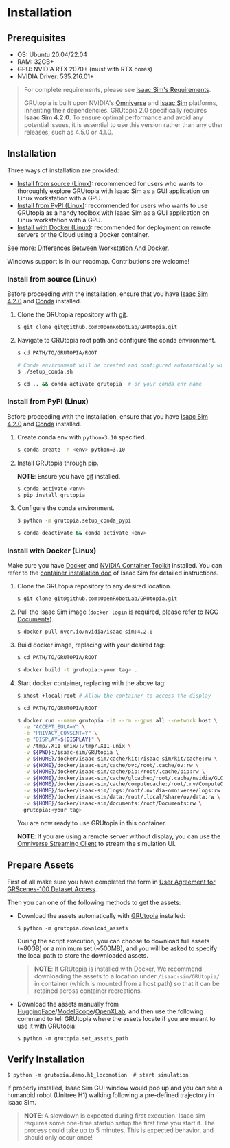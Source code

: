 # Installation

## Prerequisites

- OS: Ubuntu 20.04/22.04
- RAM: 32GB+
- GPU: NVIDIA RTX 2070+ (must with RTX cores)
- NVIDIA Driver: 535.216.01+

> For complete requirements, please see [Isaac Sim's Requirements](https://docs.omniverse.nvidia.com/isaacsim/latest/installation/requirements.html).
>
> GRUtopia is built upon NVIDIA's [Omniverse](https://www.nvidia.com/en-us/omniverse/) and [Isaac Sim](https://developer.nvidia.com/isaac-sim) platforms, inheriting their dependencies. GRUtopia 2.0 specifically requires **Isaac Sim 4.2.0**. To ensure optimal performance and avoid any potential issues, it is essential to use this version rather than any other releases, such as 4.5.0 or 4.1.0.

## Installation

Three ways of installation are provided:

- [Install from source (Linux)](#install-from-source-linux): recommended for users who wants to thoroughly explore GRUtopia with Isaac Sim as a GUI application on Linux workstation with a GPU.
- [Install from PyPI (Linux)](#install-from-pypi-linux): recommended for users who wants to use GRUtopia as a handy toolbox with Isaac Sim as a GUI application on Linux workstation with a GPU.
- [Install with Docker (Linux)](#install-with-docker-linux): recommended for deployment on remote servers or the Cloud using a Docker container.

See more: [Differences Between Workstation And Docker](https://docs.omniverse.nvidia.com/isaacsim/latest/installation/install_faq.html#isaac-sim-setup-differences).

Windows support is in our roadmap. Contributions are welcome!


### Install from source (Linux)

Before proceeding with the installation, ensure that you have [Isaac Sim 4.2.0](https://docs.omniverse.nvidia.com/isaacsim/latest/installation/install_workstation.html) and [Conda](https://conda.io/projects/conda/en/latest/user-guide/install/index.html) installed.

1. Clone the GRUtopia repository with [git](https://git-scm.com).
   ```bash
   $ git clone git@github.com:OpenRobotLab/GRUtopia.git
   ```

2. Navigate to GRUtopia root path and configure the conda environment.

   ```bash
   $ cd PATH/TO/GRUTOPIA/ROOT

   # Conda environment will be created and configured automatically with prompt.
   $ ./setup_conda.sh

   $ cd .. && conda activate grutopia  # or your conda env name
   ```

### Install from PyPI (Linux)

Before proceeding with the installation, ensure that you have [Isaac Sim 4.2.0](https://docs.omniverse.nvidia.com/isaacsim/latest/installation/install_workstation.html) and [Conda](https://conda.io/projects/conda/en/latest/user-guide/install/index.html) installed.

1. Create conda env with `python=3.10` specified.
    ```bash
   $ conda create -n <env> python=3.10
   ```
2. Install GRUtopia through pip.

   **NOTE**: Ensure you have [git](https://git-scm.com) installed.

   ```bash
   $ conda activate <env>
   $ pip install grutopia
   ```
3. Configure the conda environment.

   ```bash
   $ python -m grutopia.setup_conda_pypi

   $ conda deactivate && conda activate <env>
   ```

### Install with Docker (Linux)

Make sure you have [Docker](https://docs.docker.com/get-docker/) and [NVIDIA Container Toolkit](https://github.com/NVIDIA/nvidia-container-toolkit) installed. You can refer to the [container installation doc](https://docs.omniverse.nvidia.com/isaacsim/latest/installation/install_container.html) of Isaac Sim for detailed instructions.

1. Clone the GRUtopia repository to any desired location.

   ```bash
   $ git clone git@github.com:OpenRobotLab/GRUtopia.git
   ```

1. Pull the Isaac Sim image (`docker login` is required, please refer to [NGC Documents](https://catalog.ngc.nvidia.com/orgs/nvidia/containers/isaac-sim)).

   ```bash
   $ docker pull nvcr.io/nvidia/isaac-sim:4.2.0
   ```
1. Build docker image, replacing <your tag> with your desired tag:

   ```bash
   $ cd PATH/TO/GRUTOPIA/ROOT

   $ docker build -t grutopia:<your tag> .
   ```

1. Start docker container, replacing <your tag> with the above tag:

   ```bash
   $ xhost +local:root # Allow the container to access the display

   $ cd PATH/TO/GRUTOPIA/ROOT

   $ docker run --name grutopia -it --rm --gpus all --network host \
     -e "ACCEPT_EULA=Y" \
     -e "PRIVACY_CONSENT=Y" \
     -e "DISPLAY=${DISPLAY}" \
     -v /tmp/.X11-unix/:/tmp/.X11-unix \
     -v ${PWD}:/isaac-sim/GRUtopia \
     -v ${HOME}/docker/isaac-sim/cache/kit:/isaac-sim/kit/cache:rw \
     -v ${HOME}/docker/isaac-sim/cache/ov:/root/.cache/ov:rw \
     -v ${HOME}/docker/isaac-sim/cache/pip:/root/.cache/pip:rw \
     -v ${HOME}/docker/isaac-sim/cache/glcache:/root/.cache/nvidia/GLCache:rw \
     -v ${HOME}/docker/isaac-sim/cache/computecache:/root/.nv/ComputeCache:rw \
     -v ${HOME}/docker/isaac-sim/logs:/root/.nvidia-omniverse/logs:rw \
     -v ${HOME}/docker/isaac-sim/data:/root/.local/share/ov/data:rw \
     -v ${HOME}/docker/isaac-sim/documents:/root/Documents:rw \
     grutopia:<your tag>
   ```

   You are now ready to use GRUtopia in this container.

   **NOTE**: If you are using a remote server without display, you can use the [Omniverse Streaming Client](https://docs.omniverse.nvidia.com/extensions/latest/ext_livestream/native.html) to stream the simulation UI.

## Prepare Assets

First of all make sure you have completed the form in [User Agreement for GRScenes-100 Dataset Access](https://docs.google.com/forms/d/e/1FAIpQLSccX4pMb57eZbjXpH12Jz6WUBmCfeyc2t0s98k_u4Z-GD3Org/viewform?fbzx=8256642192244696391).

Then you can one of the following methods to get the assets:

- Download the assets automatically with [GRUtopia](#installation) installed:

  ```shell
  $ python -m grutopia.download_assets
  ```

  During the script execution, you can choose to download full assets (~80GB) or a minimum set (~500MB), and you will be asked to specify the local path to store the downloaded assets.

  > **NOTE**: If GRUtopia is installed with Docker, We recommend downloading the assets to a location under `/isaac-sim/GRUtopia/` in container (which is mounted from a host path) so that it can be retained across container recreations.

- Download the assets manually from [HuggingFace](https://huggingface.co/datasets/OpenRobotLab/GRScenes)/[ModelScope](https://www.modelscope.cn/datasets/Shanghai_AI_Laboratory/GRScenes/summary)/[OpenXLab](https://openxlab.org.cn/datasets/OpenRobotLab/GRScenes), and then use the following command to tell GRUtopia where the assets locate if you are meant to use it with GRUtopia:

  ```shell
  $ python -m grutopia.set_assets_path
  ```

## Verify Installation

```shell
$ python -m grutopia.demo.h1_locomotion  # start simulation
```

If properly installed, Isaac Sim GUI window would pop up and you can see a humanoid robot (Unitree H1) walking following a pre-defined trajectory in Isaac Sim.

> **NOTE**: A slowdown is expected during first execution.
> Isaac sim requires some one-time startup setup the first time you start it.
> The process could take up to 5 minutes. This is expected behavior, and should only occur once!
